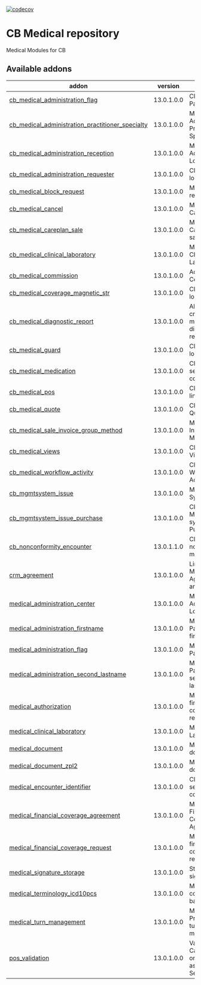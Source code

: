 [![codecov](https://codecov.io/gh/tegin/cb-medical/branch/13.0/graph/badge.svg)](https://codecov.io/gh/tegin/cb-medical)

<!-- /!\ do not modify above this line -->

# CB Medical repository

Medical Modules for CB

<!-- /!\ do not modify below this line -->

<!-- prettier-ignore-start -->

[//]: # (addons)

Available addons
----------------
addon | version | summary
--- | --- | ---
[cb_medical_administration_flag](cb_medical_administration_flag/) | 13.0.1.0.0 | CB Medical Patient Flag
[cb_medical_administration_practitioner_specialty](cb_medical_administration_practitioner_specialty/) | 13.0.1.0.0 | Medical Administration Practitioner Specialty
[cb_medical_administration_reception](cb_medical_administration_reception/) | 13.0.1.0.0 | Medical Administration Location
[cb_medical_administration_requester](cb_medical_administration_requester/) | 13.0.1.0.0 | CB medical location data
[cb_medical_block_request](cb_medical_block_request/) | 13.0.1.0.0 | Medical Block requests
[cb_medical_cancel](cb_medical_cancel/) | 13.0.1.0.0 | Medical Cancel
[cb_medical_careplan_sale](cb_medical_careplan_sale/) | 13.0.1.0.0 | Medical Careplan to sales
[cb_medical_clinical_laboratory](cb_medical_clinical_laboratory/) | 13.0.1.0.0 | Medical Clinical Laboratory
[cb_medical_commission](cb_medical_commission/) | 13.0.1.0.0 | Add Commissions
[cb_medical_coverage_magnetic_str](cb_medical_coverage_magnetic_str/) | 13.0.1.0.0 | CB medical location data
[cb_medical_diagnostic_report](cb_medical_diagnostic_report/) | 13.0.1.0.0 | Allows the creation of medical diagnostic reports
[cb_medical_guard](cb_medical_guard/) | 13.0.1.0.0 | CB medical location data
[cb_medical_medication](cb_medical_medication/) | 13.0.1.0.0 | CB Medical sequence configuration
[cb_medical_pos](cb_medical_pos/) | 13.0.1.0.0 | CB Medical link to PoS
[cb_medical_quote](cb_medical_quote/) | 13.0.1.0.0 | CB Medical Quote
[cb_medical_sale_invoice_group_method](cb_medical_sale_invoice_group_method/) | 13.0.1.0.0 | Medical Sale Invoice Group Method
[cb_medical_views](cb_medical_views/) | 13.0.1.0.0 | CB Medical Views
[cb_medical_workflow_activity](cb_medical_workflow_activity/) | 13.0.1.0.0 | CB Medical Workflow Activity
[cb_mgmtsystem_issue](cb_mgmtsystem_issue/) | 13.0.1.0.0 | Managemente System Issues
[cb_mgmtsystem_issue_purchase](cb_mgmtsystem_issue_purchase/) | 13.0.1.0.0 | Cb Management system Issue Purchase
[cb_nonconformity_encounter](cb_nonconformity_encounter/) | 13.0.1.1.0 | CB custom nonconformity management
[crm_agreement](crm_agreement/) | 13.0.1.0.0 | Link of Medical Agreements and CRM
[medical_administration_center](medical_administration_center/) | 13.0.1.0.0 | Medical Administration Location
[medical_administration_firstname](medical_administration_firstname/) | 13.0.1.0.0 | Medical Patient firstname
[medical_administration_flag](medical_administration_flag/) | 13.0.1.0.0 | Medical Patient Flag
[medical_administration_second_lastname](medical_administration_second_lastname/) | 13.0.1.0.0 | Medical Patient second lastname
[medical_authorization](medical_authorization/) | 13.0.1.0.0 | Medical financial coverage request
[medical_clinical_laboratory](medical_clinical_laboratory/) | 13.0.1.0.0 | Medical Laboratory
[medical_document](medical_document/) | 13.0.1.0.0 | Medical documents
[medical_document_zpl2](medical_document_zpl2/) | 13.0.1.0.0 | Medical documents
[medical_encounter_identifier](medical_encounter_identifier/) | 13.0.1.0.0 | CB Medical sequence configuration
[medical_financial_coverage_agreement](medical_financial_coverage_agreement/) | 13.0.1.0.0 | Medical Financial Coverage Agreement
[medical_financial_coverage_request](medical_financial_coverage_request/) | 13.0.1.0.0 | Medical financial coverage request
[medical_signature_storage](medical_signature_storage/) | 13.0.1.0.0 | Store User signature
[medical_terminology_icd10pcs](medical_terminology_icd10pcs/) | 13.0.1.0.0 | Medical codification base
[medical_turn_management](medical_turn_management/) | 13.0.1.0.0 | Manage Profesional turn management
[pos_validation](pos_validation/) | 13.0.1.0.0 | Validation of Careplans once they are assigned to a Session

[//]: # (end addons)

<!-- prettier-ignore-end -->

